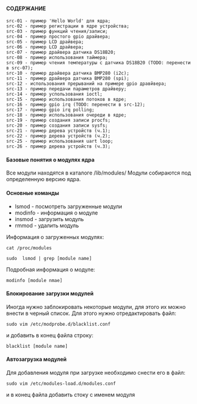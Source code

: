 #### СОДЕРЖАНИЕ

```
src-01 - пример 'Hello World' для ядра;
src-02 - пример регистрации в ядре устройства;
src-03 - пример функций чтения/записи;
src-04 - пример простого gpio драйвера;
src-05 - пример LCD драйвера;
src-06 - пример LCD драйвера;
src-07 - пример драйвера датчика DS18B20;
src-08 - пример использования таймера;
src-09 - пример чтения температуры с датчика DS18B20 (TODO: перенести в src-07);
src-10 - пример драйвера датчика BMP280 (i2c);
src-11 - пример драйвера датчика BMP280 (spi);
src-12 - использования прерываний на примере gpio дравйвера;
src-13 - пример передачи параметров драйверу;
src-14 - пример успользования ioctl;
src-15 - пример использования потоков в ядре;
src-16 - пример gpio irq (TODO: перенести в src-12);
src-17 - пример gpio irq polling;
src-18 - пример использования очереди в ядре;
src-19 - пример создания записи procfs;
src-20 - пример создания записи sysfs;
src-21 - пример дерева устройств (ч.1);
src-22 - пример дерева устройств (ч.2);
src-25 - пример использования uart loop;
src-26 - пример дерева устройств (ч.3);
```

#### Базовые понятия о модулях ядра

Все модули находятся в каталоге /lib/modules/
Модули собираются под определенную версию ядра.

#### Основные команды

- lsmod - посмотреть загруженные модули
- modinfo - информация о модуле
- insmod - загрузить модуль
- rmmod - удалить модуль

Информация о загруженных модулях:

```
cat /proc/modules
```
```
sudo  lsmod | grep [module name]
```
Подробная информация о модуле:

```
modinfo [module nmae]
```

#### Блокирование загрузки модулей

Иногда нужно заблокировать некоторые модули, для этого их можно внести в черный список.
Для этого нужно отредактировать файл:
```
sudo vim /etc/modprobe.d/blacklist.conf 
```
и добавить в конец файла строку:
```
blacklist [module name]
```

#### Автозагрузка модулей

Для добавления модуля при загрузке необходимо снести его в файл:

```
sudo vim /etc/modules-load.d/modules.conf
```
и в конец файла добавить стоку с именем модуля

